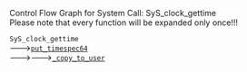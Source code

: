 Control Flow Graph for System Call: SyS_clock_gettime  
Please note that every function will be expanded only once!!! 

`SyS_clock_gettime`  
--->[`put_timespec64`](https://elixir.bootlin.com/linux/v4.14.62/ident/put_timespec64)  
--->--->[`_copy_to_user`](https://elixir.bootlin.com/linux/v4.14.62/ident/_copy_to_user)  
